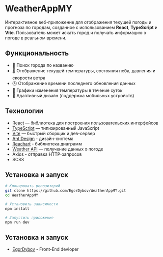 # WeatherAppMY

Интерактивное веб-приложение для отображения текущей погоды и прогноза по городам, созданное с использованием **React**, **TypeScript** и **Vite**. Пользователь может искать город и получать информацию о погоде в реальном времени.

## Функциональность

- 🔎 Поиск города по названию
- 🌡️ Отображение текущей температуры, состояния неба, давления и скорости ветра
- 🕓 Отображение времени последнего обновления данных
- 📍 Графики изменения температуры в течение суток
- 🎨 Адаптивный дизайн (поддержка мобильных устройств)

## Технологии

- [React](https://reactjs.org/) — библиотека для построения пользовательских интерфейсов
- [TypeScript](https://www.typescriptlang.org/) — типизированный JavaScript
- [Vite](https://vitejs.dev/) — быстрый сборщик и дев-сервер
- [Ant Design](https://ant.design/) - дизайн-система
- [Reachart](https://recharts.org/en-US) - библиотека диаграмм
- [Weather API](https://www.weatherapi.com/) — получение данных о погоде
- Axios - отправка HTTP-запросов
- SCSS

## Установка и запуск

```bash
# Клонировать репозиторий
git clone https://github.com/EgorDybov/WeatherAppMY.git
cd WeatherAppMY

# Установить зависимости
npm install

# Запустить приложение
npm run dev
```
## Установка и запуск 
- [EgorDybov](https://github.com/EgorDybov) - Front-End devloper
